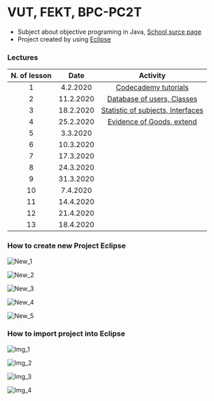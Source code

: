 # VUT, FEKT, BPC-PC2T
- Subject about objective programing in Java, [School surce page](https://moodle.vutbr.cz/course/view.php?id=210737)
- Project created by using [Eclipse](https://www.eclipse.org/)    

### Lectures

|**N. of lesson**|**Date**|**Activity**|
|:-:|:-:|:-:|
|1|4.2.2020|[Codecademy tutorials](https://www.codecademy.com/)|
|2|11.2.2020|[Database of users, Classes](https://github.com/vymaztom/PC2T/tree/master/cv02)|
|3|18.2.2020|[Statistic of subjects, Interfaces](https://github.com/vymaztom/PC2T/tree/master/cv03)|
|4|25.2.2020|[Evidence of Goods, extend](https://github.com/vymaztom/PC2T/tree/master/cv04)|
|5|3.3.2020||
|6|10.3.2020||
|7|17.3.2020||
|8|24.3.2020||
|9|31.3.2020||
|10|7.4.2020||
|11|14.4.2020||
|12|21.4.2020||
|13|18.4.2020||

### How to create new Project Eclipse


![New_1](Img/new_1.png)

![New_2](Img/new_2.png)

![New_3](Img/new_3.png)

![New_4](Img/new_4.png)

![New_5](Img/new_5.png)


### How to import project into Eclipse


![Img_1](Img/Import_step_1.png)

![Img_2](Img/Import_step_2.png)

![Img_3](Img/Import_step_3.png)

![Img_4](Img/Import_step_4.png)
